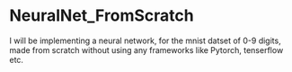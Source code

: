 # NeuralNet_FromScratch
I will be implementing a neural network,  for the mnist datset of 0-9 digits, made from scratch without using any frameworks like Pytorch, tenserflow etc.